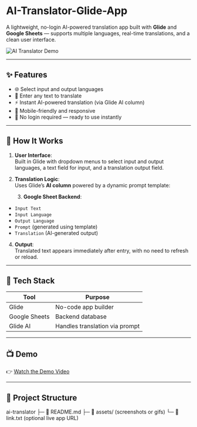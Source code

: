 # AI-Translator-Glide-App
A lightweight, no-login AI-powered translation app built with **Glide** and **Google Sheets** — supports multiple languages, real-time translations, and a clean user interface.

![AI Translator Demo](link-to-your-demo-video-or-gif) <!-- Replace with your actual video or GIF URL -->

---

## ✨ Features

- 🌐 Select input and output languages
- 📝 Enter any text to translate
- ⚡ Instant AI-powered translation (via Glide AI column)
- 📱 Mobile-friendly and responsive
- 🔐 No login required — ready to use instantly

---

## 🚀 How It Works

1. **User Interface**:  
   Built in Glide with dropdown menus to select input and output languages, a text field for input, and a translation output field.

2. **Translation Logic**:  
   Uses Glide’s **AI column** powered by a dynamic prompt template:

   3. **Google Sheet Backend**:
- `Input Text`
- `Input Language`
- `Output Language`
- `Prompt` (generated using template)
- `Translation` (AI-generated output)

4. **Output**:  
Translated text appears immediately after entry, with no need to refresh or reload.

---

## 🧠 Tech Stack

| Tool         | Purpose                     |
|--------------|-----------------------------|
| Glide        | No-code app builder         |
| Google Sheets| Backend database            |
| Glide AI     | Handles translation via prompt |

---

## 📺 Demo

👉 [Watch the Demo Video](link-to-your-video) <!-- Replace with your Loom or YouTube link -->

---

## 📁 Project Structure
 ai-translator
├─ 📄 README.md
├─ 📸 assets/ (screenshots or gifs)
└─ 🔗 link.txt (optional live app URL)
